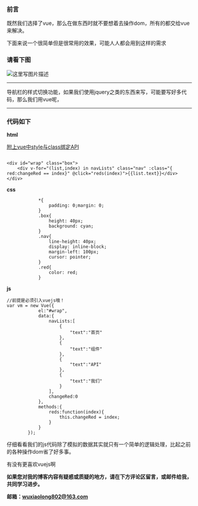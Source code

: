 ### 前言

 既然我们选择了vue，那么在做东西时就不要想着去操作dom，所有的都交给vue来解决。

下面来说一个很简单但是很常用的效果，可能人人都会用到这样的需求

### 请看下图

![这里写图片描述](http://img.blog.csdn.net/20170805170856509?watermark/2/text/aHR0cDovL2Jsb2cuY3Nkbi5uZXQvd3hsMTU1NQ==/font/5a6L5L2T/fontsize/400/fill/I0JBQkFCMA==/dissolve/70/gravity/SouthEast)


----------


 导航栏的样式切换功能，如果我们使用jquery之类的东西来写，可能要写好多代码，那么我们用vue呢，
 


----------


### 代码如下


**html**

[附上vue中style与class绑定API](https://cn.vuejs.org/v2/guide/class-and-style.html#%E5%AF%B9%E8%B1%A1%E8%AF%AD%E6%B3%95)

```

<div id="wrap" class="box">
	<div v-for="(list,index) in navLists" class="nav" :class="{ red:changeRed == index}" @click="reds(index)">{{list.text}}</div>
</div>
```
**css**

```
			*{
				padding: 0;margin: 0;
			}
			.box{
				height: 40px;
				background: cyan;
			}
			.nav{
				line-height: 40px;
				display: inline-block;
				margin-left: 100px;
				cursor: pointer;
			}
			.red{
				color: red;
			}
```

**js**

```
//前提是必须引入vuejs哦！
var vm = new Vue({
			el:"#wrap",
			data:{
				navLists:[
					{
						"text":"首页"						
					},
					{
						"text":"组件"						
					},
					{
						"text":"API"						
					},
					{
						"text":"我们"						
					}
				],
				changeRed:0
			},
			methods:{
				reds:function(index){
					this.changeRed = index;
				}
			}
		});
```

仔细看看我们的js代码除了模拟的数据其实就只有一个简单的逻辑处理，比起之前的各种操作dom省了好多事。

有没有更喜欢vuejs啊

**如果您对我的博客内容有疑惑或质疑的地方，请在下方评论区留言，或邮件给我，共同学习进步。**

**邮箱：wuxiaolong802@163.com**